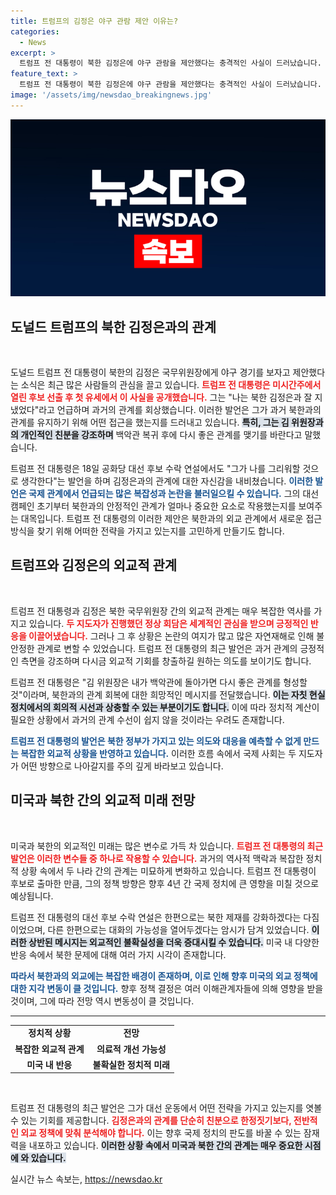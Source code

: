 ```yaml
---
title: 트럼프의 김정은 야구 관람 제안 이유는?
categories:
  - News
excerpt: >
  트럼프 전 대통령이 북한 김정은에 야구 관람을 제안했다는 충격적인 사실이 드러났습니다. 그는 유세 중 김정은과의 친분을 강조하며, 백악관 복귀 시 재회할 것이라 밝혔습니다. 클릭 필수!
feature_text: >
  트럼프 전 대통령이 북한 김정은에 야구 관람을 제안했다는 충격적인 사실이 드러났습니다. 그는 유세 중 김정은과의 친분을 강조하며, 백악관 복귀 시 재회할 것이라 밝혔습니다. 클릭 필수!
image: '/assets/img/newsdao_breakingnews.jpg'
---
```


<p><img src="/assets/img/newsdao_breakingnews.jpg" alt="firstkoreanews 속보" /></p>

<h2 data-ke-size="size26">도널드 트럼프의 북한 김정은과의 관계</h2>

<p data-ke-size="size16">&nbsp;</p>

<p>도널드 트럼프 전 대통령이 북한의 김정은 국무위원장에게 야구 경기를 보자고 제안했다는 소식은 최근 많은 사람들의 관심을 끌고 있습니다. <b><span style="color: #ee2323;">트럼프 전 대통령은 미시간주에서 열린 후보 선출 후 첫 유세에서 이 사실을 공개했습니다.</span></b> 그는 "나는 북한 김정은과 잘 지냈었다"라고 언급하며 과거의 관계를 회상했습니다. 이러한 발언은 그가 과거 북한과의 관계를 유지하기 위해 어떤 접근을 했는지를 드러내고 있습니다. <b><span style="background-color: #21538527;">특히, 그는 김 위원장과의 개인적인 친분을 강조하며</span></b> 백악관 복귀 후에 다시 좋은 관계를 맺기를 바란다고 말했습니다. </p>

<p>트럼프 전 대통령은 18일 공화당 대선 후보 수락 연설에서도 "그가 나를 그리워할 것으로 생각한다"는 발언을 하며 김정은과의 관계에 대한 자신감을 내비쳤습니다. <b><span style="color: #1a5490;">이러한 발언은 국제 관계에서 언급되는 많은 복잡성과 논란을 불러일으킬 수 있습니다.</span></b> 그의 대선 캠페인 초기부터 북한과의 안정적인 관계가 얼마나 중요한 요소로 작용했는지를 보여주는 대목입니다. 트럼프 전 대통령의 이러한 제안은 북한과의 외교 관계에서 새로운 접근 방식을 찾기 위해 어떠한 전략을 가지고 있는지를 고민하게 만들기도 합니다.</p>

<h2 data-ke-size="size26">트럼프와 김정은의 외교적 관계</h2>

<p data-ke-size="size16">&nbsp;</p>

<p>트럼프 전 대통령과 김정은 북한 국무위원장 간의 외교적 관계는 매우 복잡한 역사를 가지고 있습니다. <b><span style="color: #ee2323;">두 지도자가 진행했던 정상 회담은 세계적인 관심을 받으며 긍정적인 반응을 이끌어냈습니다.</span></b> 그러나 그 후 상황은 논란의 여지가 많고 많은 자연재해로 인해 불안정한 관계로 변할 수 있었습니다. 트럼프 전 대통령의 최근 발언은 과거 관계의 긍정적인 측면을 강조하며 다시금 외교적 기회를 창출하길 원하는 의도를 보이기도 합니다. </p>

<p>트럼프 전 대통령은 "김 위원장은 내가 백악관에 돌아가면 다시 좋은 관계를 형성할 것"이라며, 북한과의 관계 회복에 대한 희망적인 메시지를 전달했습니다. <b><span style="background-color: #21538527;">이는 자칫 현실 정치에서의 회의적 시선과 상충할 수 있는 부분이기도 합니다.</span></b> 이에 따라 정치적 계산이 필요한 상황에서 과거의 관계 수선이 쉽지 않을 것이라는 우려도 존재합니다.</p>

<p><b><span style="color: #1a5490;">트럼프 전 대통령의 발언은 북한 정부가 가지고 있는 의도와 대응을 예측할 수 없게 만드는 복잡한 외교적 상황을 반영하고 있습니다.</span></b> 이러한 흐름 속에서 국제 사회는 두 지도자가 어떤 방향으로 나아갈지를 주의 깊게 바라보고 있습니다.</p>

<h2 data-ke-size="size26">미국과 북한 간의 외교적 미래 전망</h2>

<p data-ke-size="size16">&nbsp;</p>

<p>미국과 북한의 외교적인 미래는 많은 변수로 가득 차 있습니다. <b><span style="color: #ee2323;">트럼프 전 대통령의 최근 발언은 이러한 변수들 중 하나로 작용할 수 있습니다.</span></b> 과거의 역사적 맥락과 복잡한 정치적 상황 속에서 두 나라 간의 관계는 미묘하게 변화하고 있습니다. 트럼프 전 대통령이 후보로 출마한 만큼, 그의 정책 방향은 향후 4년 간 국제 정치에 큰 영향을 미칠 것으로 예상됩니다. </p>

<p>트럼프 전 대통령의 대선 후보 수락 연설은 한편으로는 북한 제재를 강화하겠다는 다짐이었으며, 다른 한편으로는 대화의 가능성을 열어두겠다는 암시가 담겨 있었습니다. <b><span style="background-color: #21538527;">이러한 상반된 메시지는 외교적인 불확실성을 더욱 증대시킬 수 있습니다.</span></b> 미국 내 다양한 반응 속에서 북한 문제에 대해 여러 가지 시각이 존재합니다.</p>

<p><b><span style="color: #1a5490;">따라서 북한과의 외교에는 복잡한 배경이 존재하며, 이로 인해 향후 미국의 외교 정책에 대한 지각 변동이 클 것입니다.</span></b> 향후 정책 결정은 여러 이해관계자들에 의해 영향을 받을 것이며, 그에 따라 전망 역시 변동성이 클 것입니다.</p>

<hr>

<table>
<tr>
<td style="text-align: center; height: 17px;"><b>정치적 상황</b></td>
<td style="text-align: center; height: 17px;"><b>전망</b></td>
</tr>
<tr>
<td style="text-align: center; height: 17px;"><b>복잡한 외교적 관계</b></td>
<td style="text-align: center; height: 17px;"><b>의료적 개선 가능성</b></td>
</tr>
<tr>
<td style="text-align: center; height: 17px;"><b>미국 내 반응</b></td>
<td style="text-align: center; height: 17px;"><b>불확실한 정치적 미래</b></td>
</tr>
</table>

<p data-ke-size="size16">&nbsp;</p> 

<p>트럼프 전 대통령의 최근 발언은 그가 대선 운동에서 어떤 전략을 가지고 있는지를 엿볼 수 있는 기회를 제공합니다. <b><span style="color: #ee2323;">김정은과의 관계를 단순히 친분으로 한정짓기보다, 전반적인 외교 정책에 맞춰 분석해야 합니다.</span></b> 이는 향후 국제 정치의 판도를 바꿀 수 있는 잠재력을 내포하고 있습니다. <b><span style="background-color: #21538527;">이러한 상황 속에서 미국과 북한 간의 관계는 매우 중요한 시점에 와 있습니다.</span></b></p>
실시간 뉴스 속보는, <a href="https://newsdao.kr" rel="dofollow">https://newsdao.kr</a>


